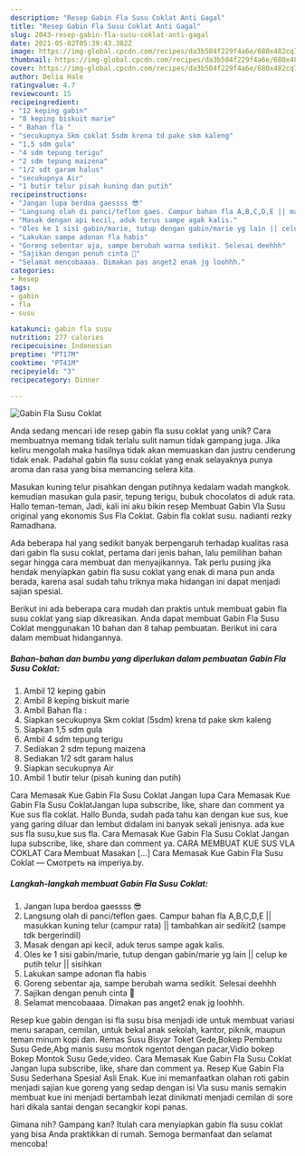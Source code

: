 ```yaml
---
description: "Resep Gabin Fla Susu Coklat Anti Gagal"
title: "Resep Gabin Fla Susu Coklat Anti Gagal"
slug: 2043-resep-gabin-fla-susu-coklat-anti-gagal
date: 2021-05-02T05:39:43.382Z
image: https://img-global.cpcdn.com/recipes/da3b504f229f4a6e/680x482cq70/gabin-fla-susu-coklat-foto-resep-utama.jpg
thumbnail: https://img-global.cpcdn.com/recipes/da3b504f229f4a6e/680x482cq70/gabin-fla-susu-coklat-foto-resep-utama.jpg
cover: https://img-global.cpcdn.com/recipes/da3b504f229f4a6e/680x482cq70/gabin-fla-susu-coklat-foto-resep-utama.jpg
author: Delia Hale
ratingvalue: 4.7
reviewcount: 15
recipeingredient:
- "12 keping gabin"
- "8 keping biskuit marie"
- " Bahan fla "
- "secukupnya Skm coklat 5sdm krena td pake skm kaleng"
- "1,5 sdm gula"
- "4 sdm tepung terigu"
- "2 sdm tepung maizena"
- "1/2 sdt garam halus"
- "secukupnya Air"
- "1 butir telur pisah kuning dan putih"
recipeinstructions:
- "Jangan lupa berdoa gaessss 😎"
- "Langsung olah di panci/teflon gaes. Campur bahan fla A,B,C,D,E || masukkan kuning telur (campur rata) || tambahkan air sedikit2 (sampe tdk bergerindil)"
- "Masak dengan api kecil, aduk terus sampe agak kalis."
- "Oles ke 1 sisi gabin/marie, tutup dengan gabin/marie yg lain || celup ke putih telur || sisihkan"
- "Lakukan sampe adonan fla habis"
- "Goreng sebentar aja, sampe berubah warna sedikit. Selesai deehhh"
- "Sajikan dengan penuh cinta 💖"
- "Selamat mencobaaaa. Dimakan pas anget2 enak jg loohhh."
categories:
- Resep
tags:
- gabin
- fla
- susu

katakunci: gabin fla susu 
nutrition: 277 calories
recipecuisine: Indonesian
preptime: "PT17M"
cooktime: "PT41M"
recipeyield: "3"
recipecategory: Dinner

---
```



![Gabin Fla Susu Coklat](https://img-global.cpcdn.com/recipes/da3b504f229f4a6e/680x482cq70/gabin-fla-susu-coklat-foto-resep-utama.jpg)

Anda sedang mencari ide resep gabin fla susu coklat yang unik? Cara membuatnya memang tidak terlalu sulit namun tidak gampang juga. Jika keliru mengolah maka hasilnya tidak akan memuaskan dan justru cenderung tidak enak. Padahal gabin fla susu coklat yang enak selayaknya punya aroma dan rasa yang bisa memancing selera kita.

Masukan kuning telur pisahkan dengan putihnya kedalam wadah mangkok. kemudian masukan gula pasir, tepung terigu, bubuk chocolatos di aduk rata. Hallo teman-teman, Jadi, kali ini aku bikin resep Membuat Gabin Vla Susu original yang ekonomis Sus Fla Coklat. Gabin fla coklat susu. nadianti rezky Ramadhana.

Ada beberapa hal yang sedikit banyak berpengaruh terhadap kualitas rasa dari gabin fla susu coklat, pertama dari jenis bahan, lalu pemilihan bahan segar hingga cara membuat dan menyajikannya. Tak perlu pusing jika hendak menyiapkan gabin fla susu coklat yang enak di mana pun anda berada, karena asal sudah tahu triknya maka hidangan ini dapat menjadi sajian spesial.


Berikut ini ada beberapa cara mudah dan praktis untuk membuat gabin fla susu coklat yang siap dikreasikan. Anda dapat membuat Gabin Fla Susu Coklat menggunakan 10 bahan dan 8 tahap pembuatan. Berikut ini cara dalam membuat hidangannya.

<!--inarticleads1-->

##### Bahan-bahan dan bumbu yang diperlukan dalam pembuatan Gabin Fla Susu Coklat:

1. Ambil 12 keping gabin
1. Ambil 8 keping biskuit marie
1. Ambil  Bahan fla :
1. Siapkan secukupnya Skm coklat (5sdm) krena td pake skm kaleng
1. Siapkan 1,5 sdm gula
1. Ambil 4 sdm tepung terigu
1. Sediakan 2 sdm tepung maizena
1. Sediakan 1/2 sdt garam halus
1. Siapkan secukupnya Air
1. Ambil 1 butir telur (pisah kuning dan putih)


Cara Memasak Kue Gabin Fla Susu Coklat Jangan lupa Cara Memasak Kue Gabin Fla Susu CoklatJangan lupa subscribe, like, share dan comment ya Kue sus fla coklat. Hallo Bunda, sudah pada tahu kan dengan kue sus, kue yang garing diluar dan lembut didalam ini banyak sekali jenisnya. ada kue sus fla susu,kue sus fla. Cara Memasak Kue Gabin Fla Susu Coklat Jangan lupa subscribe, like, share dan comment ya. CARA MEMBUAT KUE SUS VLA COKLAT Cara Membuat Masakan […] Cara Memasak Kue Gabin Fla Susu Coklat — Смотреть на imperiya.by. 

<!--inarticleads2-->

##### Langkah-langkah membuat Gabin Fla Susu Coklat:

1. Jangan lupa berdoa gaessss 😎
1. Langsung olah di panci/teflon gaes. Campur bahan fla A,B,C,D,E || masukkan kuning telur (campur rata) || tambahkan air sedikit2 (sampe tdk bergerindil)
1. Masak dengan api kecil, aduk terus sampe agak kalis.
1. Oles ke 1 sisi gabin/marie, tutup dengan gabin/marie yg lain || celup ke putih telur || sisihkan
1. Lakukan sampe adonan fla habis
1. Goreng sebentar aja, sampe berubah warna sedikit. Selesai deehhh
1. Sajikan dengan penuh cinta 💖
1. Selamat mencobaaaa. Dimakan pas anget2 enak jg loohhh.


Resep kue gabin dengan isi fla susu bisa menjadi ide untuk membuat variasi menu sarapan, cemilan, untuk bekal anak sekolah, kantor, piknik, maupun teman minum kopi dan. Remas Susu Bisyar Toket Gede,Bokep Pembantu Susu Gede,Abg manis susu montok ngentot dengan pacar,Vidio bokep Bokep Montok Susu Gede,video. Cara Memasak Kue Gabin Fla Susu Coklat Jangan lupa subscribe, like, share dan comment ya. Resep Kue Gabin Fla Susu Sederhana Spesial Asli Enak. Kue ini memanfaatkan olahan roti gabin menjadi sajian kue goreng yang sedap dengan isi Vla susu manis semakin membuat kue ini menjadi bertambah lezat dinikmati menjadi cemilan di sore hari dikala santai dengan secangkir kopi panas. 

Gimana nih? Gampang kan? Itulah cara menyiapkan gabin fla susu coklat yang bisa Anda praktikkan di rumah. Semoga bermanfaat dan selamat mencoba!
